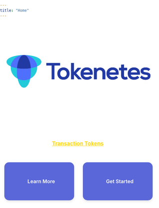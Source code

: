 ```yaml
---
title: "Home"
---
```

<style>
html, body {
  margin: 0;
  padding: 0;
  width: 100%;
  height: 100%;
  color: #fff;
  background: url('/img/background/image.png') no-repeat center center fixed;
  background-size: cover;
}
.home {
  text-align: center;
  padding: 4em 1em 6em 1em;
}
.home img {
  width: 700px;
  height: auto;
}
.home h1 {
  font-size: 4vw;
  font-weight: 800;
  margin-bottom: 20px;
}
.home h2 {
  font-size: 2.8vw;
  font-weight: 600;
  margin-bottom: 30px;
}
.home h3 {
  font-size: 1.8vw;
  font-weight: 400;
  margin-bottom: 50px;
}
.home h3 a {
  color: #ffd700;
  font-weight: 700;
  border-radius: 5px;
  transition: background-color 0.3s ease, color 0.3s ease;
  font-size: 1em;
}
.home h3 a:hover {
  color: #fff;
}
.home .buttons {
  margin-top: 30px;
  margin-bottom: 40px;
  display: flex;
  justify-content: center;
  gap: 2em;
}
.buttons a {
  display: flex;
  flex-direction: row;
  align-items: center;
  justify-content: center;
  padding: 1em 2em;
  width: 380px;
  height: 90px;
  border-radius: 15px;
  background: #5a67d8;
  color: #fff;
  text-decoration: none;
  font-size: clamp(16px, 1.4vw, 22px);
  font-weight: 600;
  box-shadow: 0 4px 8px rgba(0, 0, 0, 0.1);
  transition: background 0.3s ease, transform 0.3s ease, box-shadow 0.3s ease;
  gap: 0.8em;
}
.buttons a i {
  font-size: 1.2em;
}
.buttons a:hover {
  background: #434190;
  transform: scale(1.05);
  box-shadow: 0 6px 12px rgba(0, 0, 0, 0.2);
}
.divider {
  width: 100%;
  max-width: 600px;
  height: 1px;
  background: linear-gradient(90deg,
    transparent,
    rgba(255, 255, 255, 0.2),
    transparent
  );
  margin: 3em auto;
}
.community-buttons {
  display: flex;
  justify-content: center;
  gap: 2em;
  max-width: 600px;
  margin: 0 auto;
}
.community-button {
  display: flex;
  flex-direction: row;
  align-items: center;
  justify-content: center;
  padding: 1em 2em;
  width: 280px;
  height: 90px;
  border-radius: 15px;
  background: rgba(255, 255, 255, 0.1);
  color: #fff;
  text-decoration: none;
  font-size: clamp(16px, 1.4vw, 22px);
  font-weight: 600;
  border: 1px solid rgba(255, 255, 255, 0.2);
  backdrop-filter: blur(5px);
  transition: all 0.3s ease;
  gap: 0.8em;
}
.community-button i {
  font-size: 1.2em;
}
.community-button:hover {
  background: rgba(255, 255, 255, 0.2);
  transform: scale(1.05);
  box-shadow: 0 4px 8px rgba(0, 0, 0, 0.1);
}
footer {
  background: #333;
  padding: 2em 0;
  text-align: center;
  color: #fff;
}
footer a {
  color: #5a67d8;
  text-decoration: none;
}
@media (max-width: 768px) {
  .home h1, .home h2, .home h3, .buttons a {
    font-size: 5vw;
  }
  .home img {
    width: 85%;
  }
  .buttons {
    flex-direction: column;
    align-items: center;
  }
  .buttons a,
  .community-button {
    width: 80%;
    height: 50px;
    padding: 1em;
    font-size: 16px;
  }
  .community-buttons {
    flex-direction: column;
    align-items: center;
  }
  .community-button i {
    margin-right: 8px;
  }
}
</style>
<div class="home">
<img src="/img/logos/main-logo.svg" alt="Tokenetes Logo">
<h2>Transaction Tokens Service</h2>
<h3>Assure identity and context in microservices with <a href="https://tokenetes.io/docs/transaction-token/" target="_blank">Transaction Tokens</a>.</h3>
<div class="buttons">
  <a href="/docs" class="button">
    <i class="fas fa-book-open"></i>
    Learn More
  </a>
  <a href="/docs/quickstart" class="button">
    <i class="fas fa-rocket"></i>
    Get Started
  </a>
</div>
<div class="divider"></div>
<div class="community-buttons">
  <a href="https://github.com/orgs/tokenetes/discussions" class="community-button" target="_blank" rel="noopener noreferrer">
    <i class="fab fa-github"></i>
    Join the Discussion
  </a>
  <a href="https://github.com/tokenetes" class="community-button" target="_blank" rel="noopener noreferrer">
    <i class="fab fa-github"></i>
    View on GitHub
  </a>
</div>
</div>